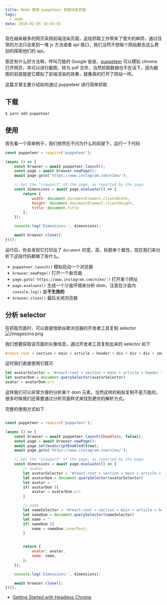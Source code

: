 ```yaml
---
title: Node 使用 puppeteer 抓取动态页面
tags:
  - node
date: 2018-02-05 18:45:55
---
```



现在越来越多的网页采用前端渲染页面，这给抓取工作带来了很大的麻烦，通过往常的方法只会拿到一堆 js 方法或者 api 接口，我们当然不想每个网站都去这么费劲的探索他们的 api。
<!-- more --><!-- toc -->
那还有什么好方法嘛，呼叫万能的 Google 爸爸，[puppeteer](https://github.com/GoogleChrome/puppeteer) 可以模拟 chrome 打开网页，并可以进行截图、转为 pdf 文件，当然抓取数据也不在话下，因为截图的前提就是它模拟了前端渲染的效果，就像真的打开了网站一样。

这篇文章主要介绍如何通过 puppeteer 进行简单抓取

## 下载
```bash
$ yarn add puppeteer
```
## 使用
首先看一个简单例子，我们依然在不问为什么的前提下，运行一下代码
```javascript
const puppeteer = require('puppeteer');

(async () => {
	const browser = await puppeteer.launch();
	const page = await browser.newPage();
	await page.goto('https://www.instagram.com/nike/');

	// Get the "viewport" of the page, as reported by the page.
	const dimensions = await page.evaluate(() => {
		return {
			width: document.documentElement.clientWidth,
			height: document.documentElement.clientHeight,
            title: document.title
		};
	});

	console.log('Dimensions:', dimensions);

	await browser.close();
})();
```
运行后，你会发现它打印出了 `document` 的宽、高、标题单个属性，现在我们来分析下这段代码都做了些什么。
- `puppeteer.launch()` 模拟启动一个浏览器
- `browser.newPage()` 打开一个新页面
- `page.goto('https://www.instagram.com/nike/')` 打开某个网址
- `page.evaluate()` 生成一个沙盒环境来分析 dom，注意在沙盒内 `console.log()` 是**不生效的**
- `browser.close()` 最后关闭浏览器

## 分析 selector
在抓取页面时，可以直接借助谷歌浏览器的开发者工具复制 selector
![/images/ins.png](/images/ins.png)

我们想要获取该页面的头像信息，通过开发者工具复制出来的 selector 如下
```css
#react-root > section > main > article > header > div > div > div > img
```
这时我们直接使用它既可
```javascript
let avatarSelector = '#react-root > section > main > article > header > div > div > div > img'
let avatarDom = document.querySelector(avatarSelector)
avatar = avatarDom.src
```
这样我们可以非常方便的分析某个 dom 元素，当然这样的粘贴复制不是万能的，很多时候我们还需要通过分析页面样式来找到更优的解析方式。

完整的使用方式如下
```javascript

const puppeteer = require('puppeteer');

(async () => {
	const browser = await puppeteer.launch({headless: false});
	const page = await browser.newPage();
    await page.setJavaScriptEnabled(true);
	await page.goto('https://www.instagram.com/nike/');

	// Get the "viewport" of the page, as reported by the page.
	const dimensions = await page.evaluate(() => {
        // avatar
        let avatarSelector = '#react-root > section > main > article > header > div > div > div > img'
        let avatarDom = document.querySelector(avatarSelector)
        let avatar = ''
        if( avatarDom ){
            avatar = avatarDom.src
        }

        // name
        let nameSelector = '#react-root > section > main > article > header > section > div._ienqf > h1'
        let nameDom = document.querySelector(nameSelector)
        let name = ''
        if( nameDom ){
            name = nameDom.innerText;
        }


		return {
            avatar: avatar,
            name: name,
		};
	});

	console.log('Dimensions:', dimensions);

	await browser.close();
})();
```
- [Getting Started with Headless Chrome](https://developers.google.com/web/updates/2017/04/headless-chrome)
